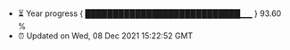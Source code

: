 - ⏳ Year progress { ████████████████████████████▁▁ } 93.60 %
- ⏰ Updated on Wed, 08 Dec 2021 15:22:52 GMT

